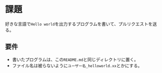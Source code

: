 課題
====
好きな言語で`Hello world`を出力するプログラムを書いて、プルリクエストを送る。

要件
----
* 書いたプログラムは、この`README.md`と同じディレクトリに置く。
* ファイル名は被らないように`ユーザー名_helloworld.xx`とかにする。
